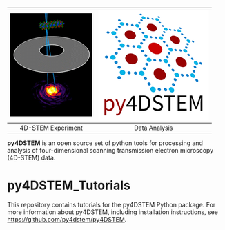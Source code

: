 [![4DSTEM movie](images/STEM4D_movie04b_export.gif)](https://www.youtube.com/watch?v=2QUFgO5x1OY)  |  ![py4DSTEM logo](/images/py4DSTEM_logo.png)
:-------------------------:|:-------------------------:
4D-STEM Experiment  |  Data Analysis


**py4DSTEM** is an open source set of python tools for processing and analysis of four-dimensional scanning transmission electron microscopy (4D-STEM) data.

# py4DSTEM_Tutorials

This repository contains tutorials for the py4DSTEM Python package.  For more information about py4DSTEM, including installation instructions, see https://github.com/py4dstem/py4DSTEM.

